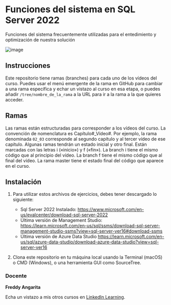 # Funciones del sistema en SQL Server 2022

Funciones del sistema frecuentemente utilizadas para el entedimiento y optimización de nuestra solución

![image](https://user-images.githubusercontent.com/71371373/209296812-79b1f367-9c00-4156-9634-55658e00d174.png)

## Instrucciones

Este repositorio tiene ramas (branches) para cada uno de los vídeos del curso. Puedes usar el menú emergente de la rama en GitHub para cambiar a una rama específica y echar un vistazo al curso en esa etapa, o puedes añadir `/tree/nombre_de_la_rama` a la URL para ir a la rama a la que quieres acceder.

## Ramas

Las ramas están estructuradas para corresponder a los vídeos del curso. La convención de nomenclatura es Capítulo#_Vídeo#. Por ejemplo, la rama denominada `02_03` corresponde al segundo capítulo y al tercer vídeo de ese capítulo. Algunas ramas tendrán un estado inicial y otro final. Están marcadas con las letras i («inicio») y f («fin»). La branch i tiene el mismo código que al principio del vídeo. La branch f tiene el mismo código que al final del vídeo. La rama master tiene el estado final del código que aparece en el curso.

## Instalación

1. Para utilizar estos archivos de ejercicios, debes tener descargado lo siguiente:
   - Sql Server 2022 Instalado: https://www.microsoft.com/en-us/evalcenter/download-sql-server-2022
   - Última versión de Management Studio: https://learn.microsoft.com/en-us/sql/ssms/download-sql-server-management-studio-ssms?view=sql-server-ver16#download-ssms
   - Última versión de Azure Data Studio https://learn.microsoft.com/en-us/sql/azure-data-studio/download-azure-data-studio?view=sql-server-ver16

2. Clona este repositorio en tu máquina local usando la Terminal (macOS) o CMD (Windows), o una herramienta GUI como SourceTree.

### Docente

**Freddy Angarita**

Echa un vistazo a mis otros cursos en [LinkedIn Learning](https://www.linkedin.com/learning/instructors/freddy-leandro-angarita-castellanos).

[0]: # (Replace these placeholder URLs with actual course URLs)
[lil-course-url]: https://www.linkedin.com/learning/sql-server-2022-para-desarrolladores-esencial/da-tus-primeros-pasos-con-sql-server-2022
[lil-thumbnail-url]: https://cdn.lynda.com/course/2875095/2875095-1615224395432-16x9.jpg

[1]: # (End of ES-Instruction ###############################################################################################)
